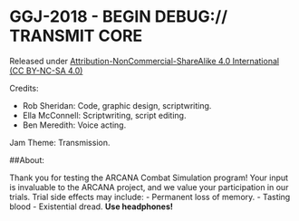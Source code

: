 # GGJ-2018 - BEGIN DEBUG:// TRANSMIT CORE

Released under  [Attribution-NonCommercial-ShareAlike 4.0 International (CC BY-NC-SA 4.0)](https://creativecommons.org/licenses/by-nc-sa/4.0/deed.en_GB)

Credits: 
* Rob Sheridan: Code, graphic design, scriptwriting.
* Ella McConnell: Scriptwriting, script editing.
* Ben Meredith: Voice acting.

Jam Theme: Transmission. 

##About:

Thank you for testing the ARCANA Combat Simulation program! Your input is invaluable to the ARCANA project, and we value your participation in our trials. Trial side effects may include: - Permanent loss of memory. - Tasting blood - Existential dread. **Use headphones!**

